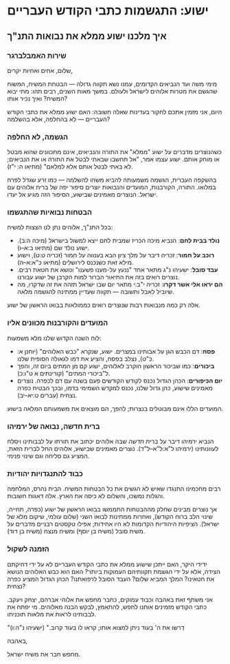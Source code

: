 # ישוע: התגשמות כתבי הקודש העבריים

## איך מלכנו ישוע ממלא את נבואות התנ"ך

### שירות האמבלברגר

שלום, אחים ואחיות יקרים,

מימי משה ועד הנביאים הקדומים, עמנו נשא תקווה גדולה — הבטחת המשיח, המשוח שהגשם את מטרות אלוהים לישראל ולעולם. במשך מאות השנים, רבים תהו: מתי יבוא המשיח? ואיך נכיר אותו?

היום, אני מזמין אתכם לחקור בעדינות שאלה חשובה: האם ישוע ממלא את כתבי הקודש העבריים — לא בהחלפה, אלא בהשלמה?

### הגשמה, לא החלפה

כשהנוצרים מדברים על ישוע "ממלא" את התורה והנביאים, אינם מתכוונים שהוא מבטל או מוחק אותם. ישוע עצמו אמר, "אל תחשבו שבאתי לבטל את התורה או את הנביאים; לא באתי לבטל אותם אלא למלאם" (מתיאו ה: י"ז).

בהשקפה העברית, הגשמה משמעותה להביא משהו להשלמה — כמו זרע שגדל לפרח במלואו. התורה, הקורבנות, המועדים והנבואות יוצרים סיפור יפה של ברית אלוהים עם ישראל. הנוצרים מאמינים שבישוע, הסיפור הזה מגיע אל יעדו.

### הבטחות נבואיות שהתגשמו

בכל התנ"ך, אלוהים נתן לנו הצצות למשיח:

- **נולד בבית לחם**: הנביא מיכה הכריז שמבית לחם ייצא למשול בישראל (מיכה ה:ב). ישוע נולד שם (מתיאו ב:א–ו).
- **רוכב על חמור**: זכריה דיבר על מלך ציון הבא בענווה על חמור (זכריה ט:ט), וישוע מילא זאת כשנכנס לירושלים (מתיאו כ"א:א–ה).
- **עבד סובל**: ישעיהו נ"ג מתאר אחד "ננעץ על-מענו פשענו" ונושא את חטאת רבים. נוצרים רואים בזה את התיאור הברור למות הקרבן של ישוע עבורנו.
- **הם יראו אלי אשר דקרו**: זכריה י"ב:י מתאר יום שבו ישראל תזהה את זה שדקרו, מה שיוביל לאבל ותשובה — תקווה שעדיין ממתינה להגשמה מלאה.

אלה רק כמה מנבואות רבות שנוצרים רואים כממולאות בבואו הראשון של ישוע.

### המועדים והקורבנות מכוונים אליו

לוח השנה הקדוש שלנו מלא משמעות:

- **פסח**: דם הכבש הגן על אבותינו במצרים. ישוע, שנקרא "כבש האלוהים" (יוחנן א: כ"ט), נצלב בפסח, והציע את דמו לגאולה הסופית שלנו.
- **ביכורים**: כמו שביכור הראשון הוקרב לאלוהים, ישוע קם מן המתים ביום זה, והפך ל"ביכורי המתים" (קורינתים א ט"ו:כ).
- **יום הכיפורים**: הכהן הגדול נכנס לקודש הקודשים פעם בשנה עם דם לכפרה. נוצרים מאמינים שישוע, כהן גדול שלנו, נכנס למקדש השמימי בדמו, ובכך הבטיח כפרה נצחית (עברים ט:יא–יב).

המועדים הללו אינם מבוטלים בנצרות; להפך, הם מוצאים את משמעותם המלאה בישוע.

### ברית חדשה, נבואה של ירמיהו

הנביא ירמיהו דיבר על _ברית חדשה_ שבה אלוהים יכתוב את תורתו על לבבותינו ויסלח לעוונותינו (ירמיהו ל"א:ל"א–ל"ד). נוצרים מאמינים שבישוע, אלוהים החל לברית הזאת, המציע גם סליחה וגם שינוי פנימי.

### כבוד להתנגדויות יהודיות

רבים מחכמינו התנגדו שאיש לא הגשים את כל הבטחות המשיח. הבית נהרס, המלחמה והגלות נמשכו, והשלום לא כיסה את הארץ. אלה דאגות חשובות.

אך נוצרים מבינים שחלק מההבטחות התממשו בבואו הראשון של ישוע (כפרה, תחייה, שינוי הלב ברוח הקודש), ואחרות ממתינות לבואו השני (שלום עולמי, שיקום מלא של ישראל). הציפיות היהודיות הקדומות לא היו אחידות; אפילו טקסטים רבניים מדברים על משיח סובל (משיח בן יוסף) ומשיח מנצח (משיח בן דוד).

### הזמנה לשקול

ידידי היקר, האם ייתכן שישוע ממלא את כתבי הקודש העבריים לא על ידי דחיקתם הצידה, אלא על ידי הגשמת תקוותיהם העמוקות ביותר? האם הוא כבש האלוהים הנושא את חטאינו? המלך המביא שלום? העבד הסובל לרפואתנו? הכהן הגדול המציע כפרה נצחית?

אני משתף זאת באהבה וכבוד עמוקים, כחבר מחפש את אלוהי אברהם, יצחק ויעקב. כתבי הקודש מזמינים אותנו לחפש, להתאמץ, לבקש הבנה מאלוהים. מי יפתח את לבבותינו לראות את מלאות תוכניתו.

"דְרשו את ה' בעוד ניתן למצוא אותו; קראו לו בעוד קרוב." (ישעיהו נ"ה:ו)

באהבה,

מחפש חבר את משיח ישראל.
